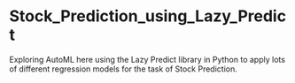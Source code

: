 # Stock_Prediction_using_Lazy_Predict
Exploring AutoML here using the Lazy Predict library in Python to apply lots of different regression models for the task of Stock Prediction.
